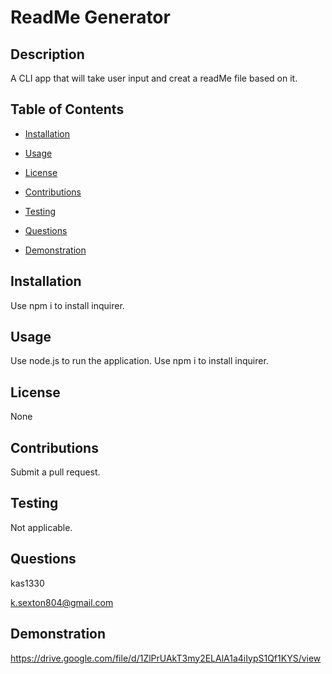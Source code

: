 
  # ReadMe Generator 
  
## Description
  
 A CLI app that will take user input and creat a readMe file based on it.
  
## Table of Contents


- [Installation](https://github.com/kas1330/ReadMe-Generator#installation)


- [Usage](##Usage)


- [License](##License)


- [Contributions](##Contributions)


- [Testing](##Testing)


- [Questions](##Questions)

- [Demonstration](https://github.com/kas1330/ReadMe-Generator#demonstration)

## Installation

 Use npm i to install inquirer.

## Usage

 Use node.js to run the application. Use npm i to install inquirer.

## License

 None

## Contributions

 Submit a pull request.

## Testing

 Not applicable.

## Questions

 kas1330

 k.sexton804@gmail.com
 
## Demonstration
 https://drive.google.com/file/d/1ZlPrUAkT3my2ELAlA1a4iIypS1Qf1KYS/view









